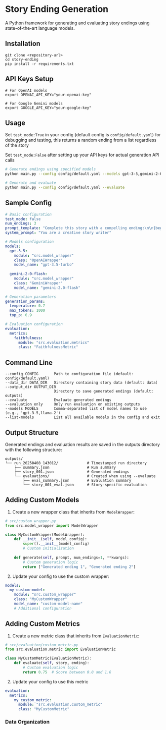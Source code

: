# Story Ending Generation

A Python framework for generating and evaluating story endings using state-of-the-art language models.

## Installation

```shell
git clone <repository-url>
cd story-ending
pip install -r requirements.txt
```

## API Keys Setup

```shell
# For OpenAI models
export OPENAI_API_KEY="your-openai-key"

# For Google Gemini models
export GOOGLE_API_KEY="your-google-key"
```

## Usage

Set `test_mode:True` in your config (default config is `config/default.yaml`) for debugging and testing, this returns a random ending from a list regardless of the story

Set `test_mode:False` after setting up your API keys for actual generation API calls

```bash
# Generate endings using specified models
python main.py --config config/default.yaml --models gpt-3-5,gemini-2-0-flash

# Generate and evaluate
python main.py --config config/default.yaml --evaluate
```

## Sample Config
```yaml
# Basic configuration
test_mode: false
num_endings: 3
prompt_template: "Complete this story with a compelling ending:\n\n{beginning}\n\nEnding:"
system_prompt: "You are a creative story writer"

# Models configuration
models:
  gpt-3-5:
    module: "src.model_wrapper"
    class: "OpenAIWrapper"
    model_name: "gpt-3.5-turbo"
  
  gemini-2-0-flash:
    module: "src.model_wrapper"
    class: "GeminiWrapper"
    model_name: "gemini-2.0-flash"

# Generation parameters
generation_params:
  temperature: 0.7
  max_tokens: 1000
  top_p: 0.9

# Evaluation configuration
evaluation:
  metrics:
    faithfulness:
      module: "src.evaluation.metrics"
      class: "FaithfulnessMetric"
```
## Command Line

```
--config CONFIG       Path to configuration file (default: config/default.yaml)
--data_dir DATA_DIR   Directory containing story data (default: data)
--output_dir OUTPUT_DIR
                      Directory to save generated endings (default: outputs)
--evaluate            Evaluate generated endings
--evaluation_only     Only run evaluation on existing outputs
--models MODELS       Comma-separated list of model names to use (e.g., 'gpt-3-5,llama-2')
--list-models         List all available models in the config and exit
```

## Output Structure
Generated endings and evaluation results are saved in the outputs directory with the following structure:

```shell
outputs/
└── run_20250408_143012/             # Timestamped run directory
    ├── summary.json                 # Run summary
    ├── story_001.json               # Generated endings
    └── evaluations/                 # Created when using --evaluate
        ├── eval_summary.json        # Evaluation summary
        └── story_001_eval.json      # Story-specific evaluation
```            

## Adding Custom Models

1. Create a new wrapper class that inherits from `ModelWrapper`:

```python
# src/custom_wrapper.py
from src.model_wrapper import ModelWrapper

class MyCustomWrapper(ModelWrapper):
    def __init__(self, model_config):
        super().__init__(model_config)
        # Custom initialization
        
    def generate(self, prompt, num_endings=1, **kwargs):
        # Custom generation logic
        return ["Generated ending 1", "Generated ending 2"]
```
2. Update your config to use the custom wrapper:
```yaml
models:
  my-custom-model:
    module: "src.custom_wrapper"
    class: "MyCustomWrapper"
    model_name: "custom-model-name"
    # Additional configuration
```

## Adding Custom Metrics
1. Create a new metric class that inherits from `EvaluationMetric`:

```python
# src/evaluation/custom_metric.py
from src.evaluation.metric import EvaluationMetric

class MyCustomMetric(EvaluationMetric):
    def evaluate(self, story, ending):
        # Custom evaluation logic
        return 0.75  # Score between 0.0 and 1.0
```
2. Update your config to use this metric

```yaml
evaluation:
  metrics:
    my_custom_metric:
      module: "src.evaluation.custom_metric"
      class: "MyCustomMetric"
```

### Data Organization

